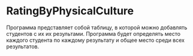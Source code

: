 # RatingByPhysicalCulture

Программа представляет собой таблицу, в которой можно добавлять студентов с их их результами.
Программа будет определять место каждого студента по каждому результату и общее место среди всех результатов.
